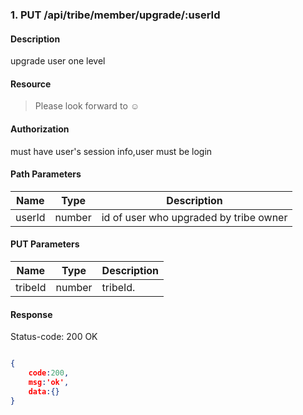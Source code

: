 ### 1. PUT /api/tribe/member/upgrade/:userId

#### Description
upgrade user one level

#### Resource
 > Please look forward to ☺

#### Authorization
must have user's session info,user must be login

#### Path Parameters
|Name|Type|Description| 
|----|---|---|
| userId |number| id of user who upgraded by tribe owner| 

#### PUT Parameters
|Name|Type|Description| 
|----|---|---|
| tribeId |number| tribeId.|

#### Response
Status-code: 200 OK

```json

{   
    code:200,
    msg:'ok',
    data:{}
}
```
 